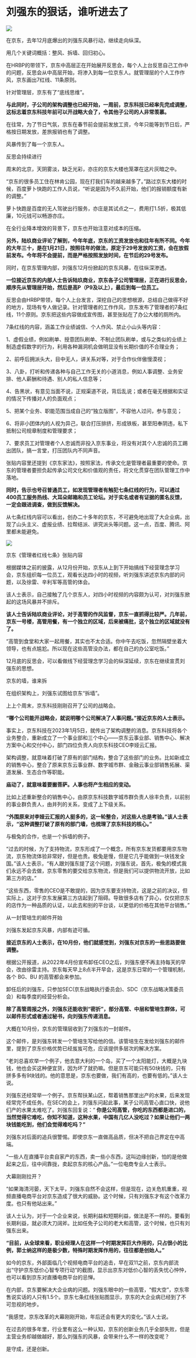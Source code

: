 # 刘强东的狠话，谁听进去了

![](https://inews.gtimg.com/news_bt/O0T_AFx6BA8lxSDlhOljvacgOpq63wc_Pc-k4g4bIa7LcAA/1000)

‍‍‍‍‍‍‍‍‍‍‍‍‍‍‍‍‍‍‍在京东，去年12月底爆出的刘强东风暴行动，继续走向纵深。

用几个关键词概括：整风、拆墙、回归初心。

在HRBP的带领下，京东中高层正在开始展开反思会，每个人上台反思自己工作中的问题，反思会从中高层开始，将渗入到每一位京东人。就管理层的个人工作作风，京东画出7红线、11条原则。

针对管理层，京东有了“底线思维”。

**与此同时，子公司的架构调整也已经开始，一周前，京东科技已经率先完成调整，这标志着京东科技年前可以开战略大会了，令其他子公司的人非常羡慕。**

在往常，为了节日气氛，京东在春节前会提前发放工资，今年只能等到节日后，严格按日期发放，差旅报销也有了调整。

风暴传到了每一个京东人。

反思会持续进行

周末的北京，天阴雾淡，缺乏光彩，亦庄的京东大楼也笼罩在这片灰暗之中。

“京东的很多员工住在林肯公园，现在打我们车的越来越多了。”路过京东大楼的时候，百度萝卜快跑的工作人员说，“听说是因为不久前开始，他们的报销额度有新的调整。”

萝卜快跑是百度的无人驾驶出行服务，亦庄是其试点之一，费用打1.5折，极其低廉，10元钱可以畅游亦庄。

在全行业降本增效的背景下，京东也开始注意对成本的压缩。

**另外，陆玖商业评论了解到，今年年底，京东的工资发放也和往年有所不同。今年的大年三十，是在1月21日，按照往年的做法，原定于29号发放的工资，会在放假前发布。今年将不会提前，而是严格按照发放时间，在节后的29号发布。**

同时，在京东管理内部，刘强东12月份掀起的京东风暴，在往纵深渗透。

**一位接近京东的内部人士告诉陆玖商业，京东各子公司管理层，正在进行反思会，顺序先从管理层开始，然后是高P（P9及以上），最后到每一位员工。**

反思会由HRBP带领，每个人上台发言，深挖自己的思想根源，总结自己做得不好的地方，现场有专人做记录。针对管理者的工作作风，京东发布了管理者的7条红线，11个原则。京东把这些内容做成宣传图，甚至张贴在了办公大楼的厕所内。

7条红线的内容，涵盖工作业绩诚信、个人作风、禁止小山头等内容：

1、虚假业绩，例如刷单、授意团队刷单、不制止团队刷单，或与之类似的业绩上制造虚假数字的行为，利用各种漏洞机会做明显没有长期价值的不合理业务；

2、前呼后拥派头大，目中无人，讲关系对等，对于合作伙伴傲慢漠视；

3、八卦，打听和传递各种与自己工作无关的小道消息，例如人事调整、业务安排、他人薪酬和待遇、别人的私人信息等；

4、告黑状，有意见当面不说，正规渠道不说，背后乱说；或者在毫无根据和实证的情况下传播对人的负面观点；

5、把某个业务、职能范围当成自己的“独立版图”，不容他人过问，参与意见；

6、将非小团体内的人视为异己，联合打压排挤，形成铁板，甚至阳奉阴违，私下抵制公司规章制度和管理要求；

7、要求员工对管理者个人忠诚而非投入京东事业，将没有对其个人忠诚的员工踢出团队，搞一言堂，打压团队内不同声音。

张贴内容里还提到《京东家法》，按照家法，传承文化是管理者最重要的使命。京东的管理者要担负起传承公司文化和价值观的责任，将文化贯穿在团队管理工作中落地。

**同时，告示也号召普通员工，如发现管理者有触犯七条红线的行为，可以通过400员工服务热线、大耳朵邮箱和员工论坛。对于实名或者有证据的匿名反馈，一定会跟进调查，做到反馈解决。**

从七条红线内容可以看出，创办二十多年的京东，不可避免地出现了大企业病，出现了山头主义、虚报业绩、拉帮结派、讲究派头等问题。这一点，百度、腾讯、阿里都未能避免。

![](https://inews.gtimg.com/news_bt/O0rD7a9VPvC0_oy7PtG6aE1ujC2dZetw8-8-mRPOZQ0pYAA/1000)

京东《管理者红线七条》张贴内容

根据媒体之前的披露，从12月份开始，京东从上到下开始搞线下经营理念学习会，京东组织每一位员工，观看长达四小时的视频，听刘强东讲述京东内部的问题，以及徐雷、辛利军等高管的体会。

该人士表示，自己接触了几个京东人，对四小时视频的内容颇为认可，对刘强东掀起的这场风暴并不排斥。

**该人士告诉陆玖商业评论，对于高管的作风监督，京东一直抓得比较严。几年前，京东一号楼，高管用餐，有一个独立的区域，后来被痛批，这个独立的区域就没有了。**

“高管到食堂和大家一起用餐，其实也不太合适。你中午去吃饭，忽然隔壁坐着大领导，也有点尴尬。所以现在这些高管没办法，都在自己的办公室吃饭。”

12月底的反思会，可以看做线下经营理念学习会的纵深延续，京东在继续宣贯刘强东的思想。

京东的墙，谁来拆

在组织架构上，刘强东试图给京东“拆墙”。

上上个周末，京东科技刚刚召开了公司的战略会。

**“哪个公司能开战略会，就说明哪个公司解决了人事问题。”接近京东的人士表示。**

事实上，京东科技在2023年1月5日，就传出了架构调整的消息。京东科技将各个业务整合，重新成立了一个事业部和三个中心——京东云事业部、销售中心、解决方案中心和交付中心，部门四位负责人向京东科技CEO李娅云汇报。

架构调整，就意味着打破了原有的部门结构，整合了这些部门的业务。比如新成立的销售中心，整合了原来京东云事业群、数字城市群、金融云事业部销售拓展、渠道发展、生态合作等职能。

**庙动了，就意味着要搬菩萨。人事也将产生相应的变动。**

比如上述重新整合的销售中心，由原京东科技数字城市群负责人徐丰负责，以前别的事业群负责人，由并列的关系，变成了上下级关系。

**“外围原来对李娅云汇报的人挺多的，这一轮整合，对这些人也是考验。”该人士表示，“这种调整打破了原有的部门墙，也梳理了京东科技的核心。”**

与极兔的合作，也是一个拆墙的例子。

“过去的时候，为了支持物流，京东形成了一个概念，所有京东发货都要用京东物流，京东物流体验非常好，但是也贵。极兔是慢，但是它几乎能做到一块钱发全国。”该人士表示，“有人跟刘强东提了这个问题，刘强东说，首先，极兔的模式我们永远不会去做，京东零售的要交给京东物流，但是我们可以提供物流开放，比如第三方的店。”

“这些东西，零售的CEO是不敢提的，因为京东要支持物流，这是之前的决议，但实际上，这对于京东发展第三方店起到了阻碍。导致很多店有了异心，仅仅把京东的店作为一种品质的认证，以此去和别的平台谈，以更低的价格在其他平台销售。”

从一封管培生的邮件开始

刘强东发起京东风暴，内部有迹可循。

**接近京东的人士表示，在10月份，他们就感觉到，刘强东对京东的一些思路要做调整。**

根据公开报道，从2022年4月份宣布卸任CEO之后，刘强东便不再主持每天的早会，改由徐雷主持。京东每天早上8点半开早会，这是京东日常的一个管理机制，各个
BG、BU 的高管都会来参加。

卸任后的刘强东，只参加SEC(京东战略执行委员会)、SDC（京东战略决策委员会）和每季度的经营分析会。

**除了高管周报之外，刘强东还能收到“密折”，部分高管、中层和管培生群体，可以邮件形式或者通过秘书，向刘强东传递消息。**

大概在10月份，京东的管理层收到了刘强东的一封邮件。

这个邮件，是刘强东转发一个管培生写给他的信。该管培生在发给刘强东的邮件里，提到了京东价格优势已经岌岌可危，应该提供多层次的解决方案。

“老刘总喜欢举一个例子，他去意大利的一个岛，买了一个太阳能灯，大概是九块钱，他也会买这种便宜货，因为坏了就扔嘛。但是京东可能只有50块钱的，只有拼多多有9块钱的。他的意思是，京东也要做，我们有高的，也要有低的。”该人士说。

刘强东还经常举一个例子。京东帮扶某山区，帮着销售那里出产的水果，后来发现经常完不成任务。在SEC的会上，刘强东问起此事，某子公司高管心直口快，说他们产的水果太难吃了。刘强东回复说：“
**你是公司高管，你吃的东西都是进口的，当然觉得它难吃，你知不知道，这种水果，中国有几亿人没吃过？如果让他们一两块钱能吃到，他们会觉得难吃吗？”**

刘强东对后面的追兵很警惕。即使京东一直做高品质，但决不把自己界定在中高端。

“一些人在直播平台卖自家产的东西，卖一些小东西，这叫边缘创新，怕的是他做起来之后，往中间靠拢，卖起京东的核心产品。”一位电商专业人士表示。

大幕刚刚拉开？

“如果海清河晏，天下太平，刘强东自然不会这样，但是现在，边关危机重重，视频直播电商平台对京东造成了很大的威胁。这个时候，只有刘强东才有这个改革力度。也只有他站出来。”

该人士认为，对于一个企业来说，长期利益和短期利益，做法是不一样的。要看到长期利益，就必须大刀阔斧。比如任免子公司的老大和高管，这个时候，也只有刘强东出来。

**“目前，从全球来看，职业经理人在这样一个时期发挥巨大作用的，只占很小的比例，郭士纳这样的是极少数，特殊时期发挥作用的，往往都是创始人。”**

如今的京东，外部面临几个视频电商平台的追击，早在双11之前，京东内部流出“守护京东低价心智专项行动”的截图，显示出京东对低价心智的丢失忧心忡忡，也可以看到京东对直播电商平台的忌惮。

在内部，京东要解决大企业病的问题。刘强东眼中的一些高管，“假大空”，京东零售说实话的人只有1.5个。京东七条红线张贴图显示，京东的大企业病已经到了不可忽视的地步。

“我感觉，京东改革的大幕刚刚开始，年后还会有更大的变化。”该人士说。

在过去的很多年里，行业里有这么一种认知，京东的创新业务几乎全部失败，但是主营业务却越做越好，那么刘强东的风暴，会带来什么不一样的改变呢？

是守成，还是创新。

